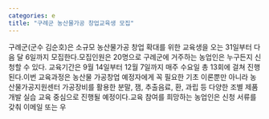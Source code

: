 ```yaml
---
categories: e
title: "구례군 농산물가공 창업교육생 모집"
---
```

구례군(군수 김순호)은 소규모 농산물가공 창업 확대를 위한 교육생을 오는 31일부터 다음 달 6일까지 모집한다.모집인원은 20명으로 구례군에 거주하는 농업인은 누구든지 신청할 수 있다. 교육기간은 9월 14일부터 12월 7일까지 매주 수요일 총 13회에 걸쳐 진행된다.이번 교육과정은 농산물 가공창업 예정자에게 꼭 필요한 기초 이론뿐만 아니라 농산물가공지원센터 가공장비를 활용한 분말, 잼, 추출음료, 환, 과립 등 다양한 조별 제품개발 실습 교육 중심으로 진행될 예정이다.교육 참여를 희망하는 농업인은 신청 서류를 갖춰 이메일 또는 우